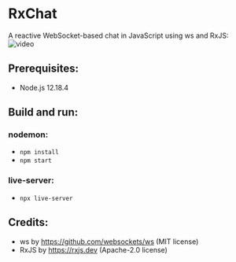 # RxChat
A reactive WebSocket-based chat in JavaScript using ws and RxJS:<br/>![video](https://user-images.githubusercontent.com/62397363/88463935-d8822900-ceb6-11ea-9dab-99820a875d0e.gif)

## Prerequisites:
- Node.js 12.18.4

## Build and run:
### nodemon:
- `npm install`
- `npm start`
### live-server:
- `npx live-server`

## Credits:
- ws by https://github.com/websockets/ws (MIT license)
- RxJS by https://rxjs.dev (Apache-2.0 license)
